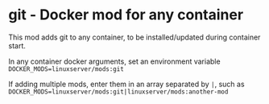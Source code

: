 # git - Docker mod for any container

This mod adds git to any container, to be installed/updated during container start.

In any container docker arguments, set an environment variable `DOCKER_MODS=linuxserver/mods:git`

If adding multiple mods, enter them in an array separated by `|`, such as `DOCKER_MODS=linuxserver/mods:git|linuxserver/mods:another-mod`

